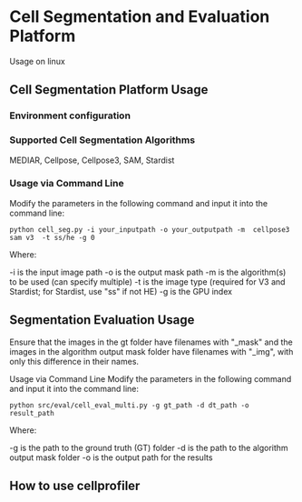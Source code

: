 # Cell Segmentation and Evaluation Platform  
Usage on linux  

## Cell Segmentation Platform Usage  

### Environment configuration

### Supported Cell Segmentation Algorithms  
MEDIAR, Cellpose, Cellpose3, SAM,  Stardist  

### Usage via Command Line  
Modify the parameters in the following command and input it into the command line:  
```
python cell_seg.py -i your_inputpath -o your_outputpath -m  cellpose3 sam v3  -t ss/he -g 0  
```
Where:

-i is the input image path
-o is the output mask path
-m is the algorithm(s) to be used (can specify multiple)
-t is the image type (required for V3 and Stardist; for Stardist, use "ss" if not HE)
-g is the GPU index

## Segmentation Evaluation Usage
Ensure that the images in the gt folder have filenames with "_mask" and the images in the algorithm output mask folder have filenames with "_img", with only this difference in their names.

Usage via Command Line
Modify the parameters in the following command and input it into the command line:
```
python src/eval/cell_eval_multi.py -g gt_path -d dt_path -o result_path
```
Where:

-g is the path to the ground truth (GT) folder
-d is the path to the algorithm output mask folder
-o is the output path for the results

## How to use cellprofiler
